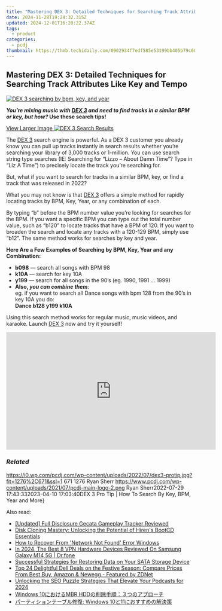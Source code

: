 ```yaml
---
title: "Mastering DEX 3: Detailed Techniques for Searching Track Attributes Like Key and Tempo"
date: 2024-11-28T19:24:32.315Z
updated: 2024-12-01T16:20:22.374Z
tags:
  - product
categories:
  - pcdj
thumbnail: https://thmb.techidaily.com/0902934f7edf585e53199bb405b79c684665bcaad3a1bcb366b5dba56b094eb6.jpg
---
```


## Mastering DEX 3: Detailed Techniques for Searching Track Attributes Like Key and Tempo

[![DEX 3 searching by bpm, key, and year](https://i0.wp.com/pcdj.com/wp-content/uploads/2022/07/dex3-protip.jpg?resize=845%2C321&ssl=1)](https://i0.wp.com/pcdj.com/wp-content/uploads/2022/07/dex3-protip.jpg?fit=1030%2C542&ssl=1 "DEX 3 searching by bpm, key, and year")

**_You’re mixing music with [DEX 3](https://tools.techidaily.com/pcdj/products/) and need to find tracks in a similar BPM or key, but how?_ Use these search tips!**

[View Larger Image ![DEX 3 Search Results](https://i2.wp.com/pcdj.com/wp-content/uploads/2022/07/DEX318-screenshot.jpg?fit=300%2C169&ssl=1 "DEX 3 Search Results")](https://i2.wp.com/pcdj.com/wp-content/uploads/2022/07/DEX318-screenshot.jpg?fit=1030%2C580&ssl=1)

The [DEX 3](https://tools.techidaily.com/pcdj/products/) search engine is powerful. As a DEX 3 customer you already know you can pull up tracks instantly in search results whether you’re searching your library of 3,000 tracks or 1-million. You can use search string type searches (IE: Searching for “Lizzo – About Damn Time”? Type in “Liz A Time”) to precisely locate the track you’re searching for.

But, what if you want to search for tracks in a similar BPM, key, or find a track that was released in 2022?

What you may not know is that [DEX 3](https://tools.techidaily.com/pcdj/products/) offers a simple method for rapidly locating tracks by BPM, Key, Year, or any combination of each.

By typing “b” before the BPM number value you’re looking for searches for the BPM. If you want a specific BPM you can type out the total number value, such as “b120” to locate tracks that have a BPM of 120\. If you want to broaden the search and locate any tracks with a 120-129 BPM, simply use “b12”. The same method works for searches by key and year.

**Here Are a Few Examples of Searching by BPM, Key, Year and any Combination:** 

* **b098** — search all songs with BPM 98
* **k10A** — search for key 10A
* **y199** — search for all songs in the 90’s (eg. 1990, 1991 … 1999)
* **Also, _you can combine them_**_:_  
eg. if you want to search all Dance songs with bpm 128 from the 90’s in key 10A you do:  
**Dance b128 y199 k10A**

Using this search method works for regular music, music videos, and karaoke. Launch [DEX 3](https://tools.techidaily.com/pcdj/products/) now and try it yourself!

<!-- affiliate ads begin -->
<iframe width="560" height="315" src="https://www.youtube.com/embed/-G7cU8dYvuI?si=JaKqRcW6qq9CDvty" title="YouTube video player" frameborder="0" allow="accelerometer; autoplay; clipboard-write; encrypted-media; gyroscope; picture-in-picture; web-share" referrerpolicy="strict-origin-when-cross-origin" allowfullscreen></iframe>
<!-- affiliate ads end -->

### _Related_

https://i0.wp.com/pcdj.com/wp-content/uploads/2022/07/dex3-protip.jpg?fit=1276%2C671&ssl=1 671 1276 Ryan Sherr https://www.pcdj.com/wp-content/uploads/2021/07/pcdj-main-logo-2.png Ryan Sherr2022-07-29 17:43:332023-04-10 17:03:40DEX 3 Pro Tip | How To Search By Key, BPM, Year and More}

<ins class="adsbygoogle"
     style="display:block"
     data-ad-format="autorelaxed"
     data-ad-client="ca-pub-7571918770474297"
     data-ad-slot="1223367746"></ins>

<ins class="adsbygoogle"
     style="display:block"
     data-ad-client="ca-pub-7571918770474297"
     data-ad-slot="8358498916"
     data-ad-format="auto"
     data-full-width-responsive="true"></ins>

<span class="atpl-alsoreadstyle">Also read:</span>
<div><ul>
<li><a href="https://digital-screen-recording.techidaily.com/updated-full-disclosure-gecata-gameplay-tracker-reviewed/"><u>[Updated] Full Disclosure Gecata Gameplay Tracker Reviewed</u></a></li>
<li><a href="https://discover-amazing.techidaily.com/disk-cloning-mastery-unlocking-the-potential-of-hirens-bootcd-essentials/"><u>Disk Cloning Mastery: Unlocking the Potential of Hiren's BootCD Essentials</u></a></li>
<li><a href="https://windows11.techidaily.com/how-to-recover-from-network-not-found-error-windows/"><u>How to Recover From 'Network Not Found' Error Windows</u></a></li>
<li><a href="https://phone-solutions.techidaily.com/in-2024-the-best-8-vpn-hardware-devices-reviewed-on-samsung-galaxy-m14-5g-drfone-by-drfone-virtual-android/"><u>In 2024, The Best 8 VPN Hardware Devices Reviewed On Samsung Galaxy M14 5G | Dr.fone</u></a></li>
<li><a href="https://discover-amazing.techidaily.com/successful-strategies-for-restoring-data-on-your-sata-storage-device/"><u>Successful Strategies for Restoring Data on Your SATA Storage Device</u></a></li>
<li><a href="https://hardware-updates.techidaily.com/top-24-delightful-dell-deals-on-the-festive-season-compare-prices-from-best-buy-amazon-and-newegg-featured-by-zdnet/"><u>Top 24 Delightful Dell Deals on the Festive Season: Compare Prices From Best Buy, Amazon & Newegg - Featured by ZDNet</u></a></li>
<li><a href="https://some-skills.techidaily.com/unlocking-the-seo-puzzle-strategies-that-elevate-your-podcasts-for-2024/"><u>Unlocking the SEO Puzzle Strategies That Elevate Your Podcasts for 2024</u></a></li>
<li><a href="https://discover-amazing.techidaily.com/windows-10mbr-hdd/"><u>Windows 10におけるMBR HDDの削除手順：３つのアプローチ</u></a></li>
<li><a href="https://discover-amazing.techidaily.com/1728486894329-windows-1011/"><u>パーティションテーブル修復: Windows 10と11におすすめの解決策</u></a></li>
</ul></div>


